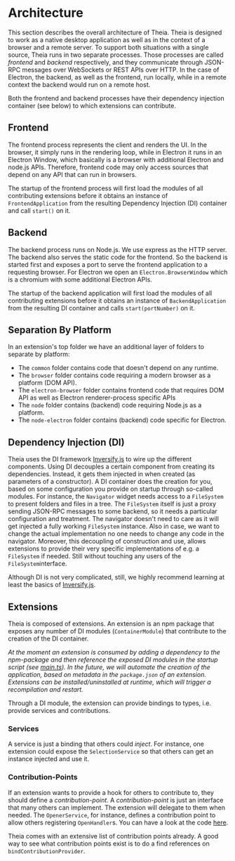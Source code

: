 # Architecture

This section describes the overall architecture of Theia. 
Theia is designed to work as a native desktop application as well as in the context of a browser and a remote server. To support both situations with a single source, Theia runs in two separate processes. Those processes are called _frontend_ and _backend_ respectively, and they communicate through JSON-RPC messages over WebSockets or REST APIs over HTTP. In the case of Electron, the backend, as well as the frontend, run locally, while in a remote context the backend would run on a remote host.

Both the frontend and backend processes have their dependency injection container (see below) to which extensions can contribute.

## Frontend

The frontend process represents the client and renders the UI. In the browser, it simply runs in the rendering loop, while in Electron it runs in an Electron Window, which basically is a browser with additional Electron and node.js APIs. Therefore, frontend code may only access sources that depend on any API that can run in browsers.

The startup of the frontend process will first load the modules of all contributing extensions before it obtains an instance of `FrontendApplication` from the resulting Dependency Injection (DI) container and call `start()` on it.

## Backend

 The backend process runs on Node.js. We use express as the HTTP server. The backend also serves the static code for the frontend. So the backend is started first and exposes a port to serve the frontend application to a requesting browser. For Electron we open an `Electron.BrowserWindow` which is a chromium with some additional Electron APIs.

 The startup of the backend application will first load the modules of all contributing extensions before it obtains an instance of `BackendApplication` from the resulting DI container and calls `start(portNumber)` on it.

## Separation By Platform

In an extension's top folder we have an additional layer of folders to separate by platform:

 - The `common` folder contains code that doesn't depend on any runtime.
 - The `browser` folder contains code requiring a modern browser as a platform (DOM API).
 - The `electron-browser` folder contains frontend code that requires DOM API as well as Electron renderer-process specific APIs
 - The `node` folder contains (backend) code requiring Node.js as a platform.
 - The `node-electron` folder contains (backend) code specific for Electron.

## Dependency Injection (DI)

Theia uses the DI framework [Inversify.js](http://inversify.io/) to wire up the different components. Using DI decouples a certain component from creating its dependencies. Instead, it gets them injected in when created (as parameters of a constructor). A DI container does the creation for you, based on some configuration you provide on startup through so-called modules. For instance, the `Navigator` widget needs access to a `FileSystem` to present folders and files in a tree. The `FileSystem` itself is just a proxy sending JSON-RPC messages to some backend, so it needs a particular configuration and treatment. The navigator doesn't need to care as it will get injected a fully working `FileSystem` instance. Also in case, we want to change the actual implementation no one needs to change any code in the navigator. Moreover, this decoupling of construction and use, allows extensions to provide their very specific implementations of e.g. a `FileSystem` if needed. Still without touching any users of the `FileSystem`interface.

Although DI is not very complicated, still, we highly recommend learning at least the basics of [Inversify.js](http://inversify.io/).

## Extensions

Theia is composed of extensions. An extension is an npm package that exposes any number of DI modules (`ContainerModule`) that contribute to the creation of the DI container. 

_At the moment an extension is consumed by adding a dependency to the npm-package and then reference the exposed DI modules in the startup script (see [main.ts](../examples/browser/src/client/main.ts)). In the future, we will automate the creation of the application, based on metadata in the `package.json` of an extension. Extensions can be installed/uninstalled at runtime, which will trigger a recompilation and restart._

Through a DI module, the extension can provide bindings to types, i.e. provide services and contributions.

### Services

A service is just a binding that others could _inject_. For instance, one extension could expose the `SelectionService` so that others can get an instance injected and use it.

### Contribution-Points

If an extension wants to provide a hook for others to contribute to, they should define a _contribution-point_. A _contribution-point_ is just an interface that many others can implement. The extension will delegate to them when needed. 
The `OpenerService`, for instance, defines a contribution point to allow others registering `OpenHandler`s. You can have a look at the code [here](../src/application/browser/opener-service.ts).

Theia comes with an extensive list of contribution points already. A good way to see what contribution points exist is to do a find references on `bindContributionProvider`.